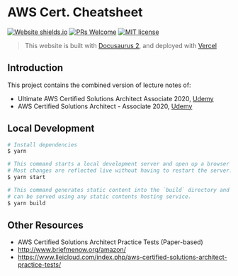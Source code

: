 # AWS Cert. Cheatsheet

[![Website shields.io](https://img.shields.io/website-up-down-green-red/http/shields.io.svg?style=flat-square)](http://shields.io/)
[![PRs Welcome](https://img.shields.io/badge/PRs-welcome-brightgreen.svg?style=flat-square)](http://makeapullrequest.com)
[![MIT license](https://img.shields.io/badge/License-MIT-brightgreen.svg?style=flat-square)](https://lbesson.mit-license.org/)

> This website is built with [Docusaurus 2](https://v2.docusaurus.io/), and deployed with [Vercel](https://vercel.com/)

## Introduction

This project contains the combined version of lecture notes of:

- Ultimate AWS Certified Solutions Architect Associate 2020, [Udemy](https://www.udemy.com/course/aws-certified-solutions-architect-associate-saa-c02/)
- AWS Certified Solutions Architect - Associate 2020, [Udemy](https://www.udemy.com/course/aws-certified-solutions-architect-associate/)


## Local Development

```sh
# Install dependencies
$ yarn

# This command starts a local development server and open up a browser window.
# Most changes are reflected live without having to restart the server.
$ yarn start

# This command generates static content into the `build` directory and
# can be served using any static contents hosting service.
$ yarn build
```

## Other Resources

- AWS Certified Solutions Architect Practice Tests (Paper-based)
- http://www.briefmenow.org/amazon/
- https://www.lleicloud.com/index.php/aws-certified-solutions-architect-practice-tests/
